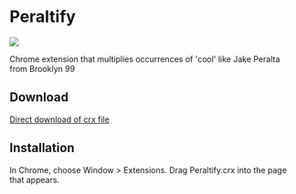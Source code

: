 Peraltify
=============

![](PeraltifyLogo.png)

Chrome extension that multiplies occurrences of 'cool' like Jake Peralta from Brooklyn 99


Download
------------

[Direct download of crx file](https://github.com/DanBastidas/Peraltify/raw/master/Peraltify.crx?raw=true)

Installation
------------

In Chrome, choose Window > Extensions.  Drag Peraltify.crx into the page that appears.
